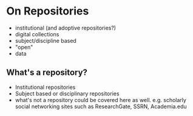 # On Repositories

- institutional (and adoptive repositories?)
- digital collections
- subject/discipline based
- "open"
- data

## What's a repository?
- Institutional repositories
- Subject based or disciplinary repositories
- what's not a repository could be covered here as well. e.g. scholarly social networking sites such as ResearchGate, SSRN, Academia.edu





